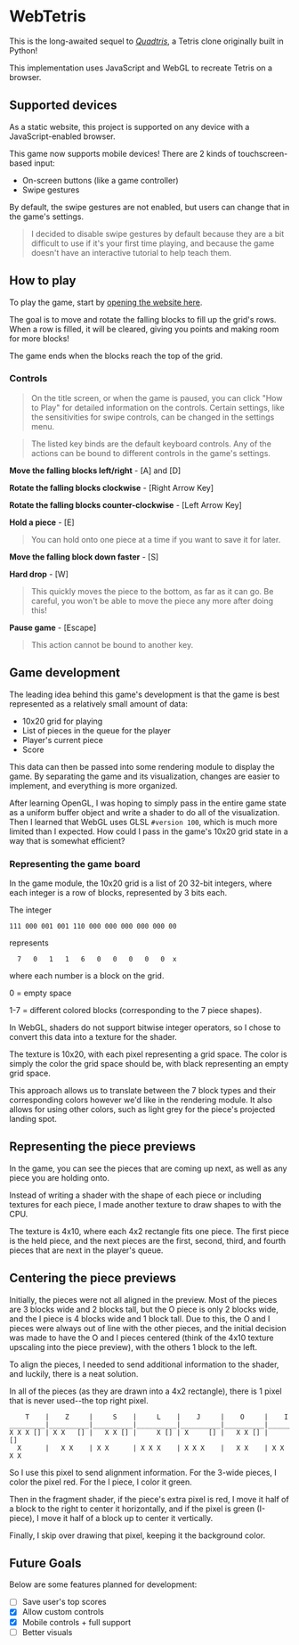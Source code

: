 # WebTetris

This is the long-awaited sequel to [*Quadtris*](https://github.com/AlexWills37/Tetris-Clone), a Tetris clone originally built in Python!

This implementation uses JavaScript and WebGL to recreate Tetris on a browser.

## Supported devices

As a static website, this project is supported on any device with a JavaScript-enabled browser. 

This game now supports mobile devices! There are 2 kinds of touchscreen-based input:
- On-screen buttons (like a game controller)
- Swipe gestures

By default, the swipe gestures are not enabled, but users can change that in the game's settings.
> I decided to disable swipe gestures by default because they are a bit difficult to use if it's your first time playing, and because the game doesn't have an interactive tutorial to help teach them.

## How to play

To play the game, start by [opening the website here](https://alexwills37.github.io/WebTetris/).

The goal is to move and rotate the falling blocks to fill up the grid's rows. When a row is filled, it will be cleared, giving you points and making room for more blocks!

The game ends when the blocks reach the top of the grid.

### Controls

> On the title screen, or when the game is paused, you can click "How to Play" for detailed information on the controls. Certain settings, like the sensitivities for swipe controls, can be changed in the settings menu.

> The listed key binds are the default keyboard controls. Any of the actions
> can be bound to different controls in the game's settings.

**Move the falling blocks left/right** - [A] and [D]

**Rotate the falling blocks clockwise** - [Right Arrow Key]

**Rotate the falling blocks counter-clockwise** - [Left Arrow Key]

**Hold a piece** - [E]

> You can hold onto one piece at a time if you want to save it for later.

**Move the falling block down faster** - [S]

**Hard drop** - [W]

> This quickly moves the piece to the bottom, as far as it can go. Be careful, you won't be able to move the piece any more after doing this!

**Pause game** - [Escape]

> This action cannot be bound to another key.

## Game development

The leading idea behind this game's development is that the game is best represented as a relatively small amount of data:

- 10x20 grid for playing
- List of pieces in the queue for the player
- Player's current piece
- Score

This data can then be passed into some rendering module to display the game. By separating the game and its visualization, changes are easier to implement, and everything is more organized.

After learning OpenGL, I was hoping to simply pass in the entire game state as a uniform buffer object and write a shader to do all of the visualization. Then I learned that WebGL uses GLSL `#version 100`, which is much more limited than I expected. How could I pass in the game's 10x20 grid state in a way that is somewhat efficient?

### Representing the game board

In the game module, the 10x20 grid is a list of 20 32-bit integers, where each integer is a row of blocks, represented by 3 bits each.

The integer

```
111 000 001 001 110 000 000 000 000 000 00
```

represents

```
  7   0   1   1   6   0   0   0   0   0  x
```

where each number is a block on the grid.

0 = empty space

1-7 = different colored blocks (corresponding to the 7 piece shapes).

In WebGL, shaders do not support bitwise integer operators, so I chose to convert this data into a texture for the shader.

The texture is 10x20, with each pixel representing a grid space. The color is simply the color the grid space should be, with black representing an empty grid space.

This approach allows us to translate between the 7 block types and their corresponding colors however we'd like in the rendering module. It also allows for using other colors, such as light grey for the piece's projected landing spot.

## Representing the piece previews

In the game, you can see the pieces that are coming up next, as well as any piece you are holding onto.

Instead of writing a shader with the shape of each piece or including textures for each piece, I made another texture to draw shapes to with the CPU.

The texture is 4x10, where each 4x2 rectangle fits one piece. The first piece is the held piece, and the next pieces are the first, second, third, and fourth pieces that are next in the player's queue.

## Centering the piece previews

Initially, the pieces were not all aligned in the preview. 
Most of the pieces are 3 blocks wide and 2 blocks tall, but the O piece is only 2 blocks wide, and the I piece is 4 blocks wide and 1 block tall.
Due to this, the O and I pieces were always out of line with the other pieces, and the initial decision was made to have the O and I pieces centered (think of the 4x10 texture upscaling into the piece preview), with the others 1 block to the left.

To align the pieces, I needed to send additional information to the shader, and luckily, there is a neat solution.

In all of the pieces (as they are drawn into a 4x2 rectangle), there is 1 pixel that is never used--the top right pixel.

```
    T    |    Z     |     S    |     L    |    J     |    O     |    I    
_________|__________|__________|__________|__________|__________|_________
X X X [] | X X   [] |   X X [] |     X [] | X     [] |   X X [] |       [] 
  X      |   X X    | X X      | X X X    | X X X    |   X X    | X X X X  
```

So I use this pixel to send alignment information.
For the 3-wide pieces, I color the pixel red. For the I piece, I color it green. 

Then in the fragment shader, if the piece's extra pixel is red, I move it half of a block to the right to center it horizontally,
and if the pixel is green (I-piece), I move it half of a block up to center it vertically.

Finally, I skip over drawing that pixel, keeping it the background color.


## Future Goals

Below are some features planned for development:

- [ ] Save user's top scores
- [x] Allow custom controls
- [x] Mobile controls + full support
- [ ] Better visuals
